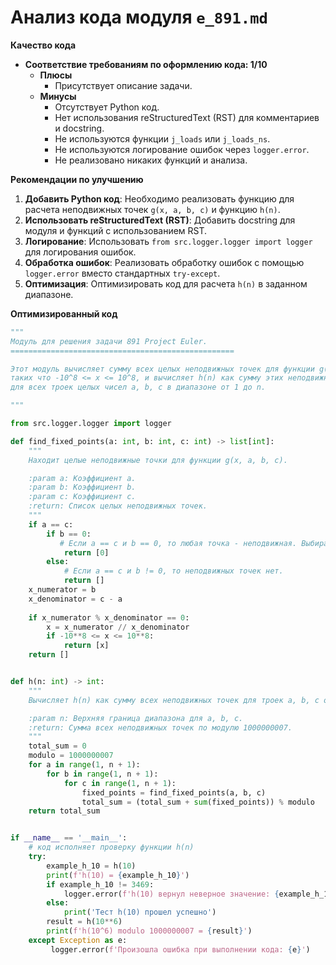 # Анализ кода модуля `e_891.md`

**Качество кода**

- **Соответствие требованиям по оформлению кода: 1/10**
    - **Плюсы**
        - Присутствует описание задачи.
    - **Минусы**
        - Отсутствует Python код.
        - Нет использования reStructuredText (RST) для комментариев и docstring.
        - Не используются функции `j_loads` или `j_loads_ns`.
        - Не используются логирование ошибок через `logger.error`.
        - Не реализовано никаких функций и анализа.

**Рекомендации по улучшению**

1.  **Добавить Python код**: Необходимо реализовать функцию для расчета неподвижных точек `g(x, a, b, c)` и функцию `h(n)`.
2.  **Использовать reStructuredText (RST)**: Добавить docstring для модуля и функций с использованием RST.
3.  **Логирование**: Использовать `from src.logger.logger import logger` для логирования ошибок.
4.  **Обработка ошибок**: Реализовать обработку ошибок с помощью `logger.error` вместо стандартных `try-except`.
5.  **Оптимизация**: Оптимизировать код для расчета `h(n)` в заданном диапазоне.

**Оптимизированный код**

```python
"""
Модуль для решения задачи 891 Project Euler.
==================================================

Этот модуль вычисляет сумму всех целых неподвижных точек для функции g(x, a, b, c),
таких что -10^8 <= x <= 10^8, и вычисляет h(n) как сумму этих неподвижных точек
для всех троек целых чисел a, b, c в диапазоне от 1 до n.

"""

from src.logger.logger import logger

def find_fixed_points(a: int, b: int, c: int) -> list[int]:
    """
    Находит целые неподвижные точки для функции g(x, a, b, c).

    :param a: Коэффициент a.
    :param b: Коэффициент b.
    :param c: Коэффициент c.
    :return: Список целых неподвижных точек.
    """
    if a == c:
        if b == 0:
           # Если a == c и b == 0, то любая точка - неподвижная. Выбираем 0 для возврата.
            return [0]
        else:
            # Если a == c и b != 0, то неподвижных точек нет.
            return []
    x_numerator = b
    x_denominator = c - a
    
    if x_numerator % x_denominator == 0:
        x = x_numerator // x_denominator
        if -10**8 <= x <= 10**8:
            return [x]
    return []


def h(n: int) -> int:
    """
    Вычисляет h(n) как сумму всех неподвижных точек для троек a, b, c от 1 до n.

    :param n: Верхняя граница диапазона для a, b, c.
    :return: Сумма всех неподвижных точек по модулю 1000000007.
    """
    total_sum = 0
    modulo = 1000000007
    for a in range(1, n + 1):
        for b in range(1, n + 1):
            for c in range(1, n + 1):
                fixed_points = find_fixed_points(a, b, c)
                total_sum = (total_sum + sum(fixed_points)) % modulo
    return total_sum


if __name__ == '__main__':
    # код исполняет проверку функции h(n)
    try:
        example_h_10 = h(10)
        print(f'h(10) = {example_h_10}')
        if example_h_10 != 3469:
            logger.error(f'h(10) вернул неверное значение: {example_h_10}, ожидалось: 3469')
        else:
            print('Тест h(10) прошел успешно')
        result = h(10**6)
        print(f'h(10^6) modulo 1000000007 = {result}')
    except Exception as e:
         logger.error(f'Произошла ошибка при выполнении кода: {e}')
```